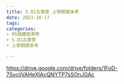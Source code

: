 ```yaml
---
title: 5.01古慧雯_上學期期末考
date: 2023-10-17
tags: 
categories:
- 05個體經濟學
- 5.01古慧雯
- 上學期期末考

---
```

https://drive.google.com/drive/folders/1FoD-7SvcjiVAHeXIAcQNYTP7sSOnJGAc

